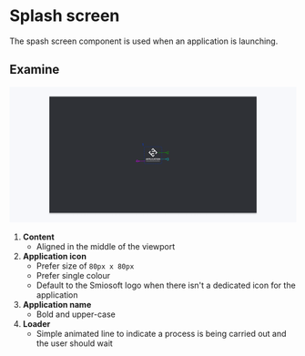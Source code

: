 # Splash screen

The spash screen component is used when an application is launching.

## Examine

![examine-basic-box](./.assets/examine-basic-box.png)

1. **Content**
   - Aligned in the middle of the viewport
2. **Application icon**
   - Prefer size of `80px x 80px`
   - Prefer single colour
   - Default to the Smiosoft logo when there isn't a dedicated icon for the application
3. **Application name**
   - Bold and upper-case
4. **Loader**
   - Simple animated line to indicate a process is being carried out and the user should wait
